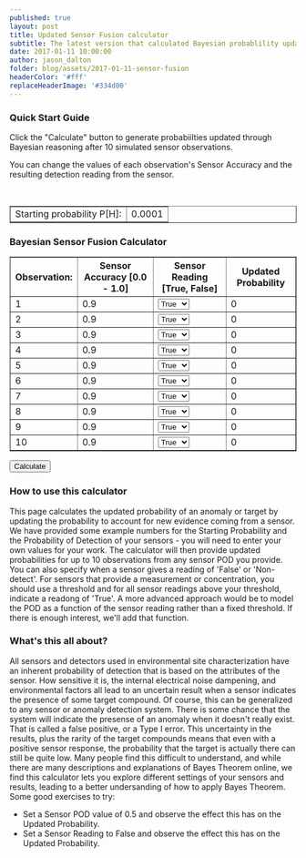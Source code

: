 ```yaml
---
published: true
layout: post
title: Updated Sensor Fusion calculator
subtitle: The latest version that calculated Bayesian probablility updates for a combination of sensors.
date: 2017-01-11 10:00:00
author: jason_dalton
folder: blog/assets/2017-01-11-sensor-fusion
headerColor: '#fff'
replaceHeaderImage: '#334d00'
---
```


### Quick Start Guide

Click the "Calculate" button to generate probabiilties updated through Bayesian reasoning after 10 simulated sensor observations. 

You can change the <!--more--> values of each observation's Sensor Accuracy and the resulting detection reading from the sensor.

<script type="text/javascript" src="//www.google.com/jsapi"></script>
<script>
function bayesUpdates(){
var P=document.getElementById('assumptions').rows[0].cells[1].innerHTML;
var x=document.getElementById('dataTable');

  for (var i=1;i<11;i++){
    var reading = x.rows[i].cells[2].children[0].selectedIndex;
    var pod = x.rows[i].cells[1].innerHTML;
    if (reading == 1) {
        pod = 1-pod;
    }
    var Pe = P*pod + (1-P)*(1-pod);
    x.rows[i].cells[3].innerHTML=(P * pod / Pe);  //Baysian update
    P = (P * pod / Pe);  //set Prior P to the newly calculated estimate
  }
}

</script>

<div class="container"> &nbsp; &nbsp;
<table id="assumptions" border="1">
<tr>
<td>Starting probability P[H]:</td>
<td contentEditable="true">0.0001</td>
</tr>
</table>
<p>
<h3>Bayesian Sensor Fusion Calculator</h3>
<div class="CSSTableGenerator" >
<table id="dataTable" border="1">
<tr>
<th>Observation:</th>
<th>Sensor Accuracy [0.0 - 1.0]</th>
<th>Sensor Reading [True, False]</th>
<th>Updated Probability</th>
</tr>
<tr>
<td>1</td>
<td contentEditable="true" min="0.0" max="1.0">0.9</td>
<td>
<select>
  <option value="True">True</option>
  <option value="False">False</option>
</select>
</td>
<td>0</td>
</tr>
<tr>
<td>2</td>
<td contentEditable="true">0.9</td>
<td>
<select>
  <option value="True">True</option>
  <option value="False">False</option>
</select>
</td>
<td>0</td>
</tr>
<tr>
<td>3</td>
<td contentEditable="true">0.9</td>
<td>
<select>
  <option value="True">True</option>
  <option value="False">False</option>
</select>
</td>
<td>0</td>
</tr>
<tr>
<td>4</td>
<td contentEditable="true">0.9</td>
<td>
<select>
  <option value="True">True</option>
  <option value="False">False</option>
</select>
</td>
<td>0</td>
</tr>
<tr>
<td>5</td>
<td contentEditable="true">0.9</td>
<td>
<select>
  <option value="True">True</option>
  <option value="False">False</option>
</select>
</td>
<td>0</td>
</tr>
<tr>
<td>6</td>
<td contentEditable="true">0.9</td>
<td>
<select>
  <option value="True">True</option>
  <option value="False">False</option>
</select>
</td>
<td>0</td>
</tr>
<tr>
<td>7</td>
<td contentEditable="true">0.9</td>
<td>
<select>
  <option value="True">True</option>
  <option value="False">False</option>
</select>
</td>
<td>0</td>
</tr>
<tr>
<td >8</td>
<td contentEditable="true">0.9</td>
<td>
<select>
  <option value="True">True</option>
  <option value="False">False</option>
</select>
</td>
<td>0</td>
</tr>
<tr>
<td>9</td>
<td contentEditable="true">0.9</td>
<td>
<select>
  <option value="True">True</option>
  <option value="False">False</option>
</select>
</td>
<td>0</td>
</tr>
<tr>
<td>10</td>
<td contentEditable="true">0.9</td>
<td>
<select>
  <option value="True">True</option>
  <option value="False">False</option>
</select>
</td>
<td>0</td>
</tr>
</table>
</div>
<form>
<input type="button" onclick="bayesUpdates()" value="Calculate">
</form>

<script>
function drawVisualization() {
  // Create and populate the data table.
  var data = google.visualization.arrayToDataTable([
    [' ', ' '],
    ['1',   .0008989],
    ['2',   .0080357],
    ['3',   .0679530],
    ['4',   .3961956],
    ['5',   .8551877],
    ['6',   .9815326],
    ['7',   .9979138],
    ['8',   .9997678],
    ['9',   .9999742],
    ['10',  .9999971]
  ]);

// Create and populate the data table.
        var options = {
          title: 'Updated probability',
          curveType: "function",
          width: 600,
          height: 400,
          vAxis: {maxValue: 1},
          legend: {position: 'none'}
        };

  // Create and draw the visualization.
      new google.visualization.LineChart(document.getElementById('visualization')).
          draw(data, options);
      };
      google.setOnLoadCallback(drawVisualization);
</script>


<h3> How to use this calculator</h3>

<p>This page calculates the updated probability of an anomaly or target by updating the probability to account for new evidence coming from a sensor.  We have provided some example numbers for the Starting Probability and the Probability of Detection of your sensors - you will need to enter your own values for your work.  The calculator will then provide updated probabilities for up to 10 observations from any sensor POD you provide.   You can also specify when a sensor gives a reading of 'False' or 'Non-detect'. For sensors that provide a measurement or concentration, you should use a threshold and for all sensor readings above your threshold, indicate a readong of 'True'. A more advanced approach would be to model the POD as a function of the sensor reading rather than a fixed threshold.   If there is enough interest, we'll add that function.</p>

<h3> What's this all about?</h3>


<p>All sensors and detectors used in environmental site characterization have an inherent probability of detection that is based on the attributes of the sensor.  How sensitive it is, the internal electrical noise dampening, and environmental factors all lead to an uncertain result when a sensor indicates the presence of some target compound.  Of course, this can be generalized to any sensor or anomaly detection system.  There is some chance that the system will indicate the presense of an anomaly when it doesn't really exist.  That is called a false positive, or a Type I error.  This uncertainty in the results, plus the rarity of the target compounds means that even with a positive sensor response, the probability that the target is actually there can still be quite low.   Many people find this difficult to understand, and while there are many descriptions and explanations of Bayes Theorem online, we find this calculator lets you explore different settings of your sensors and results, leading to a better undersanding of how to apply Bayes Theorem.  Some good exercises to try:

<ul>
<li>Set a Sensor POD value of 0.5 and observe the effect this has on the Updated Probability.</li>
<li>Set a Sensor Reading to False and observe the effect this has on the Updated Probability.</li>
</p>

